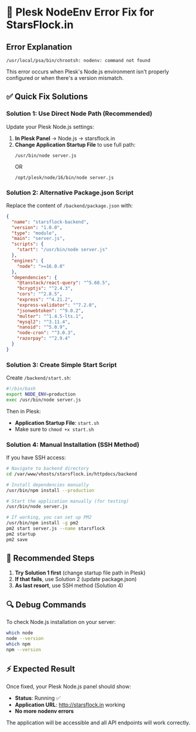 # 🔧 Plesk NodeEnv Error Fix for StarsFlock.in

## Error Explanation
`/usr/local/psa/bin/chrootsh: nodenv: command not found`

This error occurs when Plesk's Node.js environment isn't properly configured or when there's a version mismatch.

## ✅ Quick Fix Solutions

### Solution 1: Use Direct Node Path (Recommended)
Update your Plesk Node.js settings:

1. **In Plesk Panel** → Node.js → starsflock.in
2. **Change Application Startup File** to use full path:
   ```
   /usr/bin/node server.js
   ```
   OR
   ```
   /opt/plesk/node/16/bin/node server.js
   ```

### Solution 2: Alternative Package.json Script
Replace the content of `/backend/package.json` with:
```json
{
  "name": "starsflock-backend",
  "version": "1.0.0",
  "type": "module",
  "main": "server.js",
  "scripts": {
    "start": "/usr/bin/node server.js"
  },
  "engines": {
    "node": ">=16.0.0"
  },
  "dependencies": {
    "@tanstack/react-query": "^5.60.5",
    "bcryptjs": "^2.4.3",
    "cors": "^2.8.5",
    "express": "^4.21.2",
    "express-validator": "^7.2.0",
    "jsonwebtoken": "^9.0.2",
    "multer": "^1.4.5-lts.1",
    "mysql2": "^3.11.4",
    "nanoid": "^5.0.9",
    "node-cron": "^3.0.3",
    "razorpay": "^2.9.4"
  }
}
```

### Solution 3: Create Simple Start Script
Create `/backend/start.sh`:
```bash
#!/bin/bash
export NODE_ENV=production
exec /usr/bin/node server.js
```

Then in Plesk:
- **Application Startup File**: `start.sh`
- Make sure to `chmod +x start.sh`

### Solution 4: Manual Installation (SSH Method)
If you have SSH access:

```bash
# Navigate to backend directory
cd /var/www/vhosts/starsflock.in/httpdocs/backend

# Install dependencies manually
/usr/bin/npm install --production

# Start the application manually (for testing)
/usr/bin/node server.js

# If working, you can set up PM2
/usr/bin/npm install -g pm2
pm2 start server.js --name starsflock
pm2 startup
pm2 save
```

## 🎯 Recommended Steps

1. **Try Solution 1 first** (change startup file path in Plesk)
2. **If that fails**, use Solution 2 (update package.json)
3. **As last resort**, use SSH method (Solution 4)

## 🔍 Debug Commands

To check Node.js installation on your server:
```bash
which node
node --version
which npm
npm --version
```

## ⚡ Expected Result

Once fixed, your Plesk Node.js panel should show:
- **Status**: Running ✅
- **Application URL**: http://starsflock.in working
- **No more nodenv errors**

The application will be accessible and all API endpoints will work correctly.